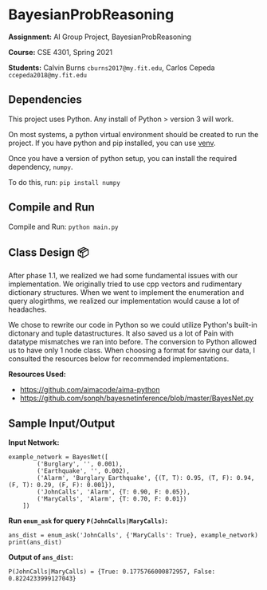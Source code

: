 # BayesianProbReasoning

**Assignment:** AI Group Project, BayesianProbReasoning

**Course:** CSE 4301, Spring 2021

**Students:** Calvin Burns `cburns2017@my.fit.edu`, Carlos Cepeda `ccepeda2018@my.fit.edu`

## Dependencies 

This project uses Python. Any install of Python > version 3 will work.

On most systems, a python virtual environment should be created to run the project. If you have python and pip installed, you can use [venv](https://docs.python.org/3/library/venv.html#module-venv).

Once you have a version of python setup, you can install the required dependency, `numpy`. 

To do this, run: `pip install numpy`

## Compile and Run

Compile and Run: `python main.py`

## Class Design :package:

After phase 1.1, we realized we had some fundamental issues with our implementation. We originally tried to use cpp vectors and rudimentary dictionary structures. When we went to implement the enumeration and query alogirthms, we realized our implementation would cause a lot of headaches.

We chose to rewrite our code in Python so we could utilize Python's built-in dictonary and tuple datastructures. It also saved us a lot of Pain with datatype mismatches we ran into before. The conversion to Python allowed us to have only 1 node class. When choosing a format for saving our data, I consulted the resources below for recommended implementations.

**Resources Used:**

- https://github.com/aimacode/aima-python
- https://github.com/sonph/bayesnetinference/blob/master/BayesNet.py

## Sample Input/Output


**Input Network:**
```
example_network = BayesNet([
        ('Burglary', '', 0.001),
        ('Earthquake', '', 0.002),
        ('Alarm', 'Burglary Earthquake', {(T, T): 0.95, (T, F): 0.94, (F, T): 0.29, (F, F): 0.001}),
        ('JohnCalls', 'Alarm', {T: 0.90, F: 0.05}),
        ('MaryCalls', 'Alarm', {T: 0.70, F: 0.01})
    ])
```


**Run `enum_ask` for query `P(JohnCalls|MaryCalls)`:**
```
ans_dist = enum_ask('JohnCalls', {'MaryCalls': True}, example_network)
print(ans_dist)
```


**Output of `ans_dist`:**
```
P(JohnCalls|MaryCalls) = {True: 0.1775766000872957, False: 0.8224233999127043}
```
